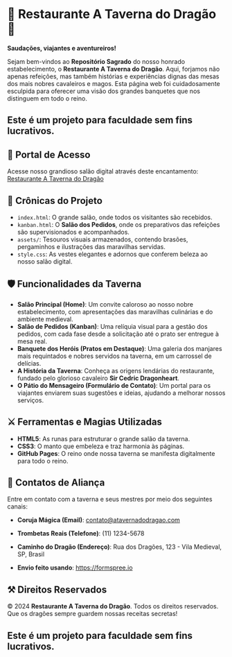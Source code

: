 # 🐉 Restaurante A Taverna do Dragão 🏰

**Saudações, viajantes e aventureiros!**

Sejam bem-vindos ao **Repositório Sagrado** do nosso honrado estabelecimento, o **Restaurante A Taverna do Dragão**. Aqui, forjamos não apenas refeições, mas também histórias e experiências dignas das mesas dos mais nobres cavaleiros e magos. Esta página web foi cuidadosamente esculpida para oferecer uma visão dos grandes banquetes que nos distinguem em todo o reino.

## **Este é um projeto para faculdade sem fins lucrativos.**

## 🔗 Portal de Acesso

Acesse nosso grandioso salão digital através deste encantamento:  
[Restaurante A Taverna do Dragão](https://angelrafaeltopsapp.github.io/trabalhokaban/)

## 📜 Crônicas do Projeto

- `index.html`: O grande salão, onde todos os visitantes são recebidos.
- `kanban.html`: O **Salão dos Pedidos**, onde os preparativos das refeições são supervisionados e acompanhados.
- `assets/`: Tesouros visuais armazenados, contendo brasões, pergaminhos e ilustrações das maravilhas servidas.
- `style.css`: As vestes elegantes e adornos que conferem beleza ao nosso salão digital.

## 🛡️ Funcionalidades da Taverna

- **Salão Principal (Home)**: Um convite caloroso ao nosso nobre estabelecimento, com apresentações das maravilhas culinárias e do ambiente medieval.
- **Salão de Pedidos (Kanban)**: Uma relíquia visual para a gestão dos pedidos, com cada fase desde a solicitação até o prato ser entregue à mesa real.
- **Banquete dos Heróis (Pratos em Destaque)**: Uma galeria dos manjares mais requintados e nobres servidos na taverna, em um carrossel de delícias.
- **A História da Taverna**: Conheça as origens lendárias do restaurante, fundado pelo glorioso cavaleiro **Sir Cedric Dragonheart**.
- **O Pátio do Mensageiro (Formulário de Contato)**: Um portal para os viajantes enviarem suas sugestões e ideias, ajudando a melhorar nossos serviços.

## ⚔️ Ferramentas e Magias Utilizadas

- **HTML5**: As runas para estruturar o grande salão da taverna.
- **CSS3**: O manto que embeleza e traz harmonia às páginas.
- **GitHub Pages**: O reino onde nossa taverna se manifesta digitalmente para todo o reino.

## 📨 Contatos de Aliança

Entre em contato com a taverna e seus mestres por meio dos seguintes canais:

- **Coruja Mágica (Email)**: contato@atavernadodragao.com
- **Trombetas Reais (Telefone)**: (11) 1234-5678
- **Caminho do Dragão (Endereço)**: Rua dos Dragões, 123 - Vila Medieval, SP, Brasil

- **Envio feito usando**: https://formspree.io

## ⚒️ Direitos Reservados

&copy; 2024 **Restaurante A Taverna do Dragão**. Todos os direitos reservados. Que os dragões sempre guardem nossas receitas secretas!

## **Este é um projeto para faculdade sem fins lucrativos.**
